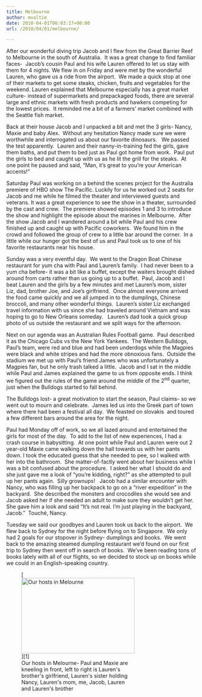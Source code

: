 ```yaml
---
title: Melbourne
author: mvaltie
date: 2010-04-01T06:03:17+00:00
url: /2010/04/01/melbourne/

---
```

After our wonderful diving trip Jacob and I flew from the Great Barrier Reef to Melbourne in the south of Australia.  It was a great change to find familiar faces-  Jacob’s cousin Paul and his wife Lauren offered to let us stay with them for 4 nights. We flew in on Friday and were met by the wonderful Lauren, who gave us a ride from the airport.  We made a quick stop at one of their markets to get some steaks, chicken, fruits and vegetables for the weekend. Lauren explained that Melbourne especially has a great market culture- instead of supermarkets and prepackaged foods, there are several large and ethnic markets with fresh products and hawkers competing for the lowest prices.  It reminded me a bit of a farmers’ market combined with the Seattle fish market.

Back at their house Jacob and I unpacked a bit and met the 3 girls- Nancy, Maxie and baby Alex.  Without any hesitation Nancy made sure we were worthwhile and interrogated us about our favorite dinosaurs.   We passed the test apparently.  Lauren and their nanny-in-training fed the girls, gave them baths, and put them to bed just as Paul got home from work.  Paul put the girls to bed and caught up with us as he lit the grill for the steaks.  At one point he paused and said, “Man, it’s great to you’re your American accents!”

Saturday Paul was working on a behind the scenes project for the Australia premiere of HBO show The Pacific. Luckily for us he worked out 2 seats for Jacob and me while he filmed the theater and interviewed guests and veterans. It was a great experience to see the show in a theater, surrounded by the cast and crew.  The premiere showed episodes 1 and 3 to introduce the show and highlight the episode about the marines in Melbourne.  After the show Jacob and I wandered around a bit while Paul and his crew finished up and caught up with Pacific coworkers.  We found him in the crowd and followed the group of crew to a little bar around the corner.  In a little while our hunger got the best of us and Paul took us to one of his favorite restaurants near his house.

Sunday was a very eventful day.  We went to the Dragon Boat Chinese restaurant for yum cha with Paul and Lauren’s family.  I had never been to a yum cha before- it was a bit like a buffet, except the waiters brought dished around from carts rather than us going up to a buffet.  Paul, Jacob and I beat Lauren and the girls by a few minutes and met Lauren’s mom, sister Liz, dad, brother Joe, and Joe’s girlfriend.  Once almost everyone arrived the food came quickly and we all jumped in to the dumplings, Chinese broccoli, and many other wonderful things.  Lauren’s sister Liz exchanged travel information with us since she had traveled around Vietnam and was hoping to go to New Orleans someday.   Lauren’s dad took a quick group photo of us outside the restaurant and we split ways for the afternoon.

Next on our agenda was an Australian Rules Football game.  Paul described it as the Chicago Cubs vs the New York Yankees.  The Western Bulldogs, Paul’s team, were red and blue and had been underdogs while the Magpies were black and white stripes and had the more obnoxious fans.  Outside the stadium we met up with Paul’s friend James who was unfortunately a Magpies fan, but he only trash talked a little.  Jacob and I sat in the middle while Paul and James explained the game to us from opposite ends. I think we figured out the rules of the game around the middle of the 2<sup>nd</sup> quarter, just when the Bulldogs started to fall behind.

The Bulldogs lost- a great motivation to start the season, Paul claims- so we went out to mourn and celebrate.  James led us into the Greek part of town where there had been a festival all day.  We feasted on slovakis  and toured a few different bars around the area for the night.

Paul had Monday off of work, so we all lazed around and entertained the girls for most of the day.  To add to the list of new experiences, I had a crash course in babysitting.  At one point while Paul and Lauren were out 2 year-old Maxie came walking down the hall towards us with her pants down. I took the educated guess that she needed to pee, so I walked with her into the bathroom.  She matter-of-factly went about her business while I was a bit confused about the procedure.  I asked her what I should do and she just gave me a look of “you’re kidding, right?” as she attempted to pull up her pants again.  Silly grownups!   Jacob had a similar encounter with Nancy, who was filling up her backpack to go on a “river expedition” in the backyard.  She described the monsters and crocodiles she would see and Jacob asked her if she needed an adult to make sure they wouldn’t get her.  She gave him a look and said “It’s not real. I’m just playing in the backyard, Jacob.”  Touché, Nancy.

Tuesday we said our goodbyes and Lauren took us back to the airport.  We flew back to Sydney for the night before flying on to Singapore.  We only had 2 goals for our stopover in Sydney- dumplings and books.  We went back to the amazing steamed dumpling restaurant we’d found on our first trip to Sydney then went off in search of books.  We’ve been reading tons of books lately with all of our flights, so we decided to stock up on books while we could in an English-speaking country.

<figure id="attachment_832" aria-describedby="caption-attachment-832" style="width: 300px" class="wp-caption aligncenter">[<img class="size-medium wp-image-832" title="Our hosts in Melourne" src="http://18.223.210.174/wp-content/uploads/2010/04/melbourne.jpg?w=300" alt="Our hosts in Melourne" width="300" height="200" />][1]<figcaption id="caption-attachment-832" class="wp-caption-text">Our hosts in Melourne- Paul and Maxie are kneeling in front, left to right is Lauren's brother's girlfriend, Lauren's sister holding Nancy, Lauren's mom, me, Jacob, Lauren and Lauren's brother</figcaption></figure>

 [1]: http://18.223.210.174/wp-content/uploads/2010/04/melbourne.jpg